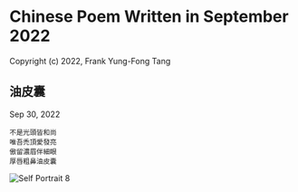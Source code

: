 # Chinese Poem Written in September 2022
Copyright (c) 2022, Frank Yung-Fong Tang

## 油皮囊
Sep 30, 2022
```
不是光頭皆和尚
唯吾禿頂愛發亮
傲留濃眉伴細眼
厚唇粗鼻油皮囊
```

![Self Portrait 8](https://lh3.googleusercontent.com/pw/AL9nZEUQn5ZnxwhcGZvx3r-IKc3NUVQH9di1JS0XhKLGtkAPBdNNbZnsF3vKl954aFdmj7W-cjQgspjD2vSZh_7WtwDCBha0P4pLEGgPDpzBOT8bDNkSWbjHyq7OPBG41gl61VX7v7IMBFfVr7AhmU1-Zn_EAA=h150-no)
